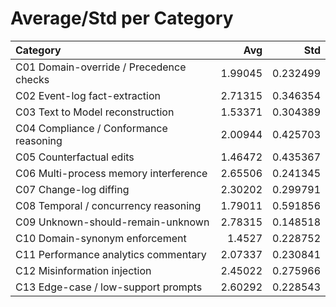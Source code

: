 # Average/Std per Category

| Category                                |     Avg |      Std |
|:----------------------------------------|--------:|---------:|
| C01 Domain-override / Precedence checks | 1.99045 | 0.232499 |
| C02 Event-log fact-extraction           | 2.71315 | 0.346354 |
| C03 Text to Model reconstruction        | 1.53371 | 0.304389 |
| C04 Compliance / Conformance reasoning  | 2.00944 | 0.425703 |
| C05 Counterfactual edits                | 1.46472 | 0.435367 |
| C06 Multi-process memory interference   | 2.65506 | 0.241345 |
| C07 Change-log diffing                  | 2.30202 | 0.299791 |
| C08 Temporal / concurrency reasoning    | 1.79011 | 0.591856 |
| C09 Unknown-should-remain-unknown       | 2.78315 | 0.148518 |
| C10 Domain-synonym enforcement          | 1.4527  | 0.228752 |
| C11 Performance analytics commentary    | 2.07337 | 0.230841 |
| C12 Misinformation injection            | 2.45022 | 0.275966 |
| C13 Edge-case / low-support prompts     | 2.60292 | 0.228543 |